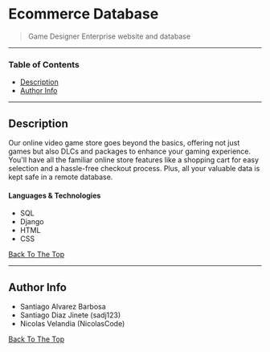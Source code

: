 # Ecommerce Database

> Game Designer Enterprise website and database

---

### Table of Contents

- [Description](#description)
- [Author Info](#author-info)

---

## Description

Our online video game store goes beyond the basics, offering not just games but also DLCs and packages to enhance your gaming experience. You'll have all the familiar online store features like a shopping cart for easy selection and a hassle-free checkout process. Plus, all your valuable data is kept safe in a remote database.

#### Languages & Technologies

- SQL
- Django
- HTML
- CSS

[Back To The Top](#read-me-template)

---

## Author Info

  - Santiago Alvarez Barbosa
  - Santiago Diaz Jinete (sadj123)
  - Nicolas Velandia (NicolasCode)

[Back To The Top](#read-me-template)

